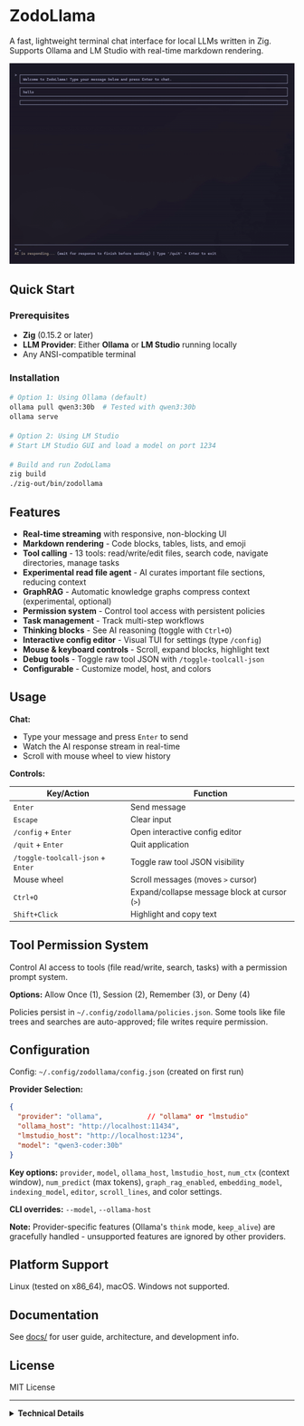 # ZodoLlama

A fast, lightweight terminal chat interface for local LLMs written in Zig. Supports Ollama and LM Studio with real-time markdown rendering.

![ZodoLlama Demo](zodollamademo.gif)

## Quick Start

### Prerequisites

- **Zig** (0.15.2 or later)
- **LLM Provider**: Either **Ollama** or **LM Studio** running locally
- Any ANSI-compatible terminal

### Installation

```bash
# Option 1: Using Ollama (default)
ollama pull qwen3:30b  # Tested with qwen3:30b
ollama serve

# Option 2: Using LM Studio
# Start LM Studio GUI and load a model on port 1234

# Build and run ZodoLlama
zig build
./zig-out/bin/zodollama
```

## Features

- **Real-time streaming** with responsive, non-blocking UI
- **Markdown rendering** - Code blocks, tables, lists, and emoji
- **Tool calling** - 13 tools: read/write/edit files, search code, navigate directories, manage tasks
- **Experimental read file agent** - AI curates important file sections, reducing context
- **GraphRAG** - Automatic knowledge graphs compress context (experimental, optional)
- **Permission system** - Control tool access with persistent policies
- **Task management** - Track multi-step workflows
- **Thinking blocks** - See AI reasoning (toggle with `Ctrl+O`)
- **Interactive config editor** - Visual TUI for settings (type `/config`)
- **Mouse & keyboard controls** - Scroll, expand blocks, highlight text
- **Debug tools** - Toggle raw tool JSON with `/toggle-toolcall-json`
- **Configurable** - Customize model, host, and colors

## Usage

**Chat:**
- Type your message and press `Enter` to send
- Watch the AI response stream in real-time
- Scroll with mouse wheel to view history

**Controls:**

| Key/Action | Function |
|------------|----------|
| `Enter` | Send message |
| `Escape` | Clear input |
| `/config` + `Enter` | Open interactive config editor |
| `/quit` + `Enter` | Quit application |
| `/toggle-toolcall-json` + `Enter` | Toggle raw tool JSON visibility |
| Mouse wheel | Scroll messages (moves `>` cursor) |
| `Ctrl+O` | Expand/collapse message block at cursor (`>`) |
| `Shift+Click` | Highlight and copy text |

## Tool Permission System

Control AI access to tools (file read/write, search, tasks) with a permission prompt system.

**Options:** Allow Once (1), Session (2), Remember (3), or Deny (4)

Policies persist in `~/.config/zodollama/policies.json`. Some tools like file trees and searches are auto-approved; file writes require permission.

## Configuration

Config: `~/.config/zodollama/config.json` (created on first run)

**Provider Selection:**
```json
{
  "provider": "ollama",           // "ollama" or "lmstudio"
  "ollama_host": "http://localhost:11434",
  "lmstudio_host": "http://localhost:1234",
  "model": "qwen3-coder:30b"
}
```

**Key options:** `provider`, `model`, `ollama_host`, `lmstudio_host`, `num_ctx` (context window), `num_predict` (max tokens), `graph_rag_enabled`, `embedding_model`, `indexing_model`, `editor`, `scroll_lines`, and color settings.

**CLI overrides:** `--model`, `--ollama-host`

**Note:** Provider-specific features (Ollama's `think` mode, `keep_alive`) are gracefully handled - unsupported features are ignored by other providers.

## Platform Support

Linux (tested on x86_64), macOS. Windows not supported.

## Documentation

See [docs/](docs/README.md) for user guide, architecture, and development info.

## License

MIT License

---

<details>
<summary><strong>Technical Details</strong></summary>

**Architecture:**
- Multi-threaded streaming with thread-safe design
- Provider abstraction layer supporting multiple LLM backends (Ollama, LM Studio)
- Flicker-free rendering with smart viewport management
- Event-driven permission system with async tool execution
- Modular codebase (~12k lines of code, ~16k total with ZVDB integration)
- Separated concerns: Core app (1.4k lines), GraphRAG module (642 lines), rendering (1.2k lines), provider layer (700 lines)

**Markdown:** Headers, emphasis, links, lists, code blocks, tables, emoji

**History:** Evolved from ZigMark, a terminal markdown viewer

</details>

